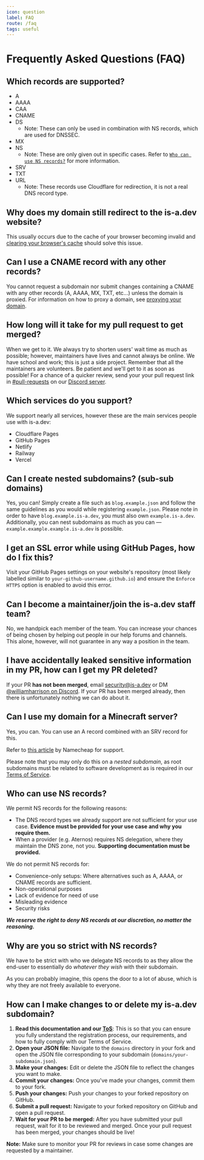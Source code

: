 ```yaml
---
icon: question
label: FAQ
route: /faq
tags: useful
---
```

# Frequently Asked Questions (FAQ)

## Which records are supported?

- A
- AAAA
- CAA
- CNAME
- DS
    - Note: These can only be used in combination with NS records, which are used for DNSSEC.
- MX
- NS
    - Note: These are only given out in specific cases. Refer to [`Who can use NS records?`](#who-can-use-ns-records) for more information.
- SRV
- TXT
- URL
    - Note: These records use Cloudflare for redirection, it is not a real DNS record type.

## Why does my domain still redirect to the is-a.dev website?
This usually occurs due to the cache of your browser becoming invalid and [clearing your browser's cache](https://support.google.com/accounts/answer/32050) should solve this issue.

## Can I use a CNAME record with any other records?
You cannot request a subdomain nor submit changes containing a CNAME with any other records (A, AAAA, MX, TXT, etc...) unless the domain is proxied. For information on how to proxy a domain, see [proxying your domain](https://docs.is-a.dev/domain-structure/#proxied-optional).

## How long will it take for my pull request to get merged?
When we get to it. We always try to shorten users' wait time as much as possible; however, maintainers have lives and cannot always be online. We have school and work; this is just a side project. Remember that all the maintainers are volunteers. Be patient and we'll get to it as soon as possible! For a chance of a quicker review, send your your pull request link in [#⁠pull-requests](https://discord.com/channels/830872854677422150/1130858271620726784) on our [Discord server](https://discord.gg/is-a-dev-830872854677422150).

## Which services do you support?
We support nearly all services, however these are the main services people use with is-a.dev:

- Cloudflare Pages
- GitHub Pages
- Netlify
- Railway
- Vercel

## Can I create nested subdomains? (sub-sub domains)
Yes, you can! Simply create a file such as `blog.example.json` and follow the same guidelines as you would while registering `example.json`. Please note in order to have `blog.example.is-a.dev`, you must also own `example.is-a.dev`. Additionally, you can nest subdomains as much as you can — `example.example.example.is-a.dev` is possible.

## I get an SSL error while using GitHub Pages, how do I fix this?
Visit your GitHub Pages settings on your website's repository (most likely labelled similar to `your-github-username.github.io`) and ensure the `Enforce HTTPS` option is enabled to avoid this error.

## Can I become a maintainer/join the is-a.dev staff team?
No, we handpick each member of the team. You can increase your chances of being chosen by helping out people in our help forums and channels. This alone, however, will not guarantee in any way a position in the team.

## I have accidentally leaked sensitive information in my PR, how can I get my PR deleted?
If your PR **has not been merged**, email [security@is-a.dev](mailto:security@is-a.dev) or DM [@williamharrison on Discord](https://discord.com/users/853158265466257448). If your PR has been merged already, then there is unfortunately nothing we can do about it.

## Can I use my domain for a Minecraft server?
Yes, you can. You can use an A record combined with an SRV record for this.

Refer to [this article](https://www.namecheap.com/support/knowledgebase/article.aspx/9765/2208/how-can-i-link-my-domain-name-to-a-minecraft-server) by Namecheap for support.

Please note that you may only do this on a *nested subdomain*, as root subdomains must be related to software development as is required in our [Terms of Service](https://is-a.dev/terms).

## Who can use NS records?
We permit NS records for the following reasons:

- The DNS record types we already support are not sufficient for your use case. **Evidence must be provided for your use case and why you require them.**
- When a provider (e.g. Aternos) requires NS delegation, where they maintain the DNS zone, not you. **Supporting documentation must be provided.**

We do not permit NS records for:

- Convenience-only setups: Where alternatives such as A, AAAA, or CNAME records are sufficient.
- Non-operational purposes
- Lack of evidence for need of use
- Misleading evidence
- Security risks

***We reserve the right to deny NS records at our discretion, no matter the reasoning.***

## Why are you so strict with NS records?
We have to be strict with who we delegate NS records to as they allow the end-user to essentially do *whatever they wish* with their subdomain.

As you can probably imagine, this opens the door to a lot of abuse, which is why they are not freely available to everyone.

## How can I make changes to or delete my is-a.dev subdomain?
1. **Read this documentation and our [ToS](https://is-a.dev/terms)**: This is so that you can ensure you fully understand the registration process, our requirements, and how to fully comply with our Terms of Service.
2. **Open your JSON file:** Navigate to the `domains` directory in your fork and open the JSON file corresponding to your subdomain (`domains/your-subdomain.json`).
3. **Make your changes:** Edit or delete the JSON file to reflect the changes you want to make.
4. **Commit your changes:** Once you've made your changes, commit them to your fork.
5. **Push your changes:** Push your changes to your forked repository on GitHub.
6. **Submit a pull request:** Navigate to your forked repository on GitHub and open a pull request.
7. **Wait for your PR to be merged:** After you have submitted your pull request, wait for it to be reviewed and merged. Once your pull request has been merged, your changes should be live!

**Note:** Make sure to monitor your PR for reviews in case some changes are requested by a maintainer.
